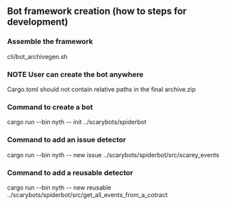 ## Bot framework creation  (how to steps for development)

### Assemble the framework
cli/bot_archivegen.sh

### NOTE User can create the bot anywhere 
Cargo.toml should not contain relative paths in the final archive.zip

### Command to create a bot
cargo run --bin nyth -- init ../scarybots/spiderbot

### Command to add an issue detector
cargo run --bin nyth -- new issue ../scarybots/spiderbot/src/scarey_events

### Command to add a reusable detector
cargo run --bin nyth -- new reusable ../scarybots/spiderbot/src/get_all_events_from_a_cotract
